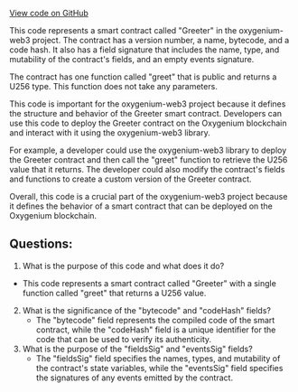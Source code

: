 [View code on GitHub](https://github.com/oxygenium/oxygenium-web3/packages/walletconnect/artifacts/greeter.ral.json)

This code represents a smart contract called "Greeter" in the oxygenium-web3 project. The contract has a version number, a name, bytecode, and a code hash. It also has a field signature that includes the name, type, and mutability of the contract's fields, and an empty events signature. 

The contract has one function called "greet" that is public and returns a U256 type. This function does not take any parameters. 

This code is important for the oxygenium-web3 project because it defines the structure and behavior of the Greeter smart contract. Developers can use this code to deploy the Greeter contract on the Oxygenium blockchain and interact with it using the oxygenium-web3 library. 

For example, a developer could use the oxygenium-web3 library to deploy the Greeter contract and then call the "greet" function to retrieve the U256 value that it returns. The developer could also modify the contract's fields and functions to create a custom version of the Greeter contract. 

Overall, this code is a crucial part of the oxygenium-web3 project because it defines the behavior of a smart contract that can be deployed on the Oxygenium blockchain.
## Questions: 
 1. What is the purpose of this code and what does it do?
   - This code represents a smart contract called "Greeter" with a single function called "greet" that returns a U256 value.
2. What is the significance of the "bytecode" and "codeHash" fields?
   - The "bytecode" field represents the compiled code of the smart contract, while the "codeHash" field is a unique identifier for the code that can be used to verify its authenticity.
3. What is the purpose of the "fieldsSig" and "eventsSig" fields?
   - The "fieldsSig" field specifies the names, types, and mutability of the contract's state variables, while the "eventsSig" field specifies the signatures of any events emitted by the contract.